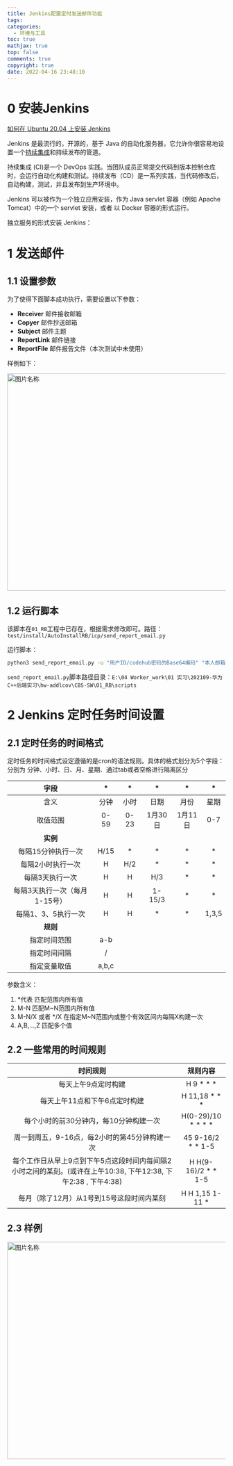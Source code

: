 ```yaml
---
title: Jenkins配置定时发送邮件功能
tags:
categories:
  - 环境与工具
toc: true
mathjax: true
top: false
comments: true
copyright: true
date: 2022-04-16 23:48:10
---
```


# 0 安装Jenkins

[如何在 Ubuntu 20.04 上安装 Jenkins](https://cloud.tencent.com/developer/article/1666282)

Jenkins 是最流行的，开源的，基于 Java 的自动化服务器，它允许你很容易地设置一个[持续集成](https://cloud.tencent.com/product/coding-ci?from=10680)和持续发布的管道。

持续集成 (CI)是一个 DevOps 实践。当团队成员正常提交代码到版本控制仓库时，会运行自动化构建和测试。持续发布（CD）是一系列实践，当代码修改后，自动构建，测试，并且发布到生产环境中。

Jenkins 可以被作为一个独立应用安装，作为 Java servlet 容器（例如 Apache Tomcat）中的一个 servlet 安装，或者 以 Docker 容器的形式运行。

独立服务的形式安装 Jenkins：

# 1 发送邮件

## 1.1 设置参数

为了使得下面脚本成功执行，需要设置以下参数：

* **Receiver** 邮件接收邮箱
* **Copyer** 邮件抄送邮箱
* **Subject** 邮件主题
* **ReportLink** 邮件链接
* **ReportFile** 邮件报告文件（本次测试中未使用）

样例如下：

<img src="https://s2.loli.net/2022/04/17/jkUSXfEdhbH4C6M.png" width = "700" height = "500" alt="图片名称" align=center id=162 />

## 1.2 运行脚本

该脚本在`01_RB`工程中已存在，根据需求修改即可。路径：`test/install/AutoInstallRB/icp/send_report_email.py`

运行脚本：

```sh
python3 send_report_email.py -u "用户ID/codehub密码的Base64编码" "本人邮箱" "$Receiver" "$Copyer" "$ReportFile" "$Subject" "$ReportLink"
```

`send_report_email.py`脚本路径目录：`E:\04 Worker_work\01 实习\202109-华为C++后端实习\hw-addlcov\CBS-SW\01_RB\scripts`

# 2 Jenkins 定时任务时间设置

## 2.1 定时任务的时间格式

定时任务的时间格式设定遵循的是cron的语法规则。具体的格式划分为5个字段：分别为 分钟、小时、日、月、星期、通过tab或者空格进行隔离区分

|             字段              |   *   |  *   |    *    |    *    |   *   |
| :---------------------------: | :---: | :--: | :-----: | :-----: | :---: |
|             含义              | 分钟  | 小时 |  日期   |  月份   | 星期  |
|           取值范围            | 0-59  | 0-23 | 1月30日 | 1月11日 |  0-7  |
|           **实例**            |       |      |         |         |       |
|      每隔15分钟执行一次       | H/15  |  *   |    *    |    *    |   *   |
|       每隔2小时执行一次       |   H   | H/2  |    *    |    *    |   *   |
|        每隔3天执行一次        |   H   |  H   |   H/3   |    *    |   *   |
| 每隔3天执行一次（每月1-15号） |   H   |  H   | 1-15/3  |    *    |   *   |
|      每隔1、3、5执行一次      |   H   |  H   |    *    |    *    | 1,3,5 |
|           **规则**            |       |      |         |         |       |
|         指定时间范围          |  a-b  |      |         |         |       |
|         指定时间间隔          |   /   |      |         |         |       |
|         指定变量取值          | a,b,c |      |         |         |       |

参数含义：

1. *代表 匹配范围内所有值
2. M-N 匹配M~N范围内所有值
3. M-N/X 或者 */X 在指定M~N范围内或整个有效区间内每隔X构建一次
4. A,B,…,Z 匹配多个值

## 2.2 一些常用的时间规则

|                           时间规则                           |      规则内容       |
| :----------------------------------------------------------: | :-----------------: |
|                     每天上午9点定时构建                      |      H 9 * * *      |
|                每天上午11点和下午6点定时构建                 |    H 11,18 * * *    |
|            每个小时的前30分钟内，每10分钟构建一次            | H(0-29)/10 * * * *  |
|        周一到周五，9-16点，每2小时的第45分钟构建一次         |  45 9-16/2 * * 1-5  |
| 每个工作日从早上9点到下午5点这段时间内每间隔2小时之间的某刻。(或许在上午10:38, 下午12:38, 下午2:38 , 下午4:38) | H H(9-16)/2 * * 1-5 |
|          每月（除了12月）从1号到15号这段时间内某刻           |   H H 1,15 1-11 *   |

## 2.3 样例

<img src="https://s2.loli.net/2022/04/17/YfT4HG5mLbhXBPF.png" width = "800" height = "500" alt="图片名称" align=center id=163 />

